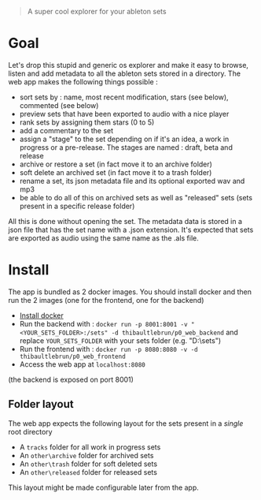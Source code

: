> A super cool explorer for your ableton sets

# Goal
Let's drop this stupid and generic os explorer and make it easy to browse, listen and add metadata to all the ableton sets stored in a directory.
The web app makes the following things possible :
- sort sets by : name, most recent modification, stars (see below), commented (see below)
- preview sets that have been exported to audio with a nice player
- rank sets by assigning them stars (0 to 5)
- add a commentary to the set
- assign a "stage" to the set depending on if it's an idea, a work in progress or a pre-release.
The stages are named : draft, beta and release
- archive or restore a set (in fact move it to an archive folder)
- soft delete an archived set (in fact move it to a trash folder)
- rename a set, its json metadata file and its optional exported wav and mp3
- be able to do all of this on archived sets as well as "released" sets (sets present in a specific release folder)

All this is done without opening the set. 
The metadata data is stored in a json file that has the set name with a .json extension.
It's expected that sets are exported as audio using the same name as the .als file.

# Install
The app is bundled as 2 docker images.
You should install docker and then run the 2 images (one for the frontend, one for the backend)

- [Install docker](https://docs.docker.com/engine/install/)
- Run the backend with : `docker run -p 8001:8001 -v "<YOUR_SETS_FOLDER>:/sets" -d thibaultlebrun/p0_web_backend`
and replace `YOUR_SETS_FOLDER` with your sets folder (e.g. "D:\sets")
- Run the frontend with : `docker run -p 8080:8080 -v -d thibaultlebrun/p0_web_frontend`
- Access the web app at `localhost:8080`

(the backend is exposed on port 8001)

## Folder layout
The web app expects the following layout for the sets present in a *single* root directory
- A `tracks` folder for all work in progress sets
- An `other\archive` folder for archived sets
- An `other\trash` folder for soft deleted sets
- An `other\released` folder for released sets

This layout might be made configurable later from the app.
